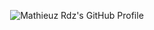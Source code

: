 <p align="center">
  <img src="(https://github.com/mathieurdz/mathieurdz/blob/9304a2b9e48dbac069af6f5d082555f00b477368/card.svg)" alt="Mathieuz Rdz's GitHub Profile" />
</p>
